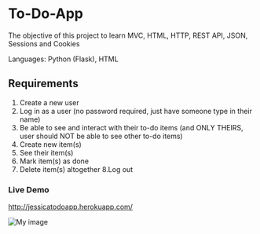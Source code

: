 # To-Do-App
The objective of this project to learn MVC, HTML, HTTP, REST API, JSON, Sessions and Cookies

Languages: Python (Flask), HTML

## Requirements
1. Create a new user
2. Log in as a user (no password required, just have someone type in their name)
3. Be able to see and interact with their to-do items (and ONLY THEIRS, user should NOT be able to see other to-do items)
4. Create new item(s)
5. See their item(s)
6. Mark item(s) as done
7. Delete item(s) altogether
8.Log out


### Live Demo
http://jessicatodoapp.herokuapp.com/

![My image](http://g.recordit.co/L4asN4ScS8.gif)
